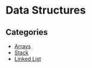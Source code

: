 # Data Structures

## Categories
- [Arrays](arrays/README.md)
- [Stack](stack/README.md)
- [Linked List](linked_list/README.md)